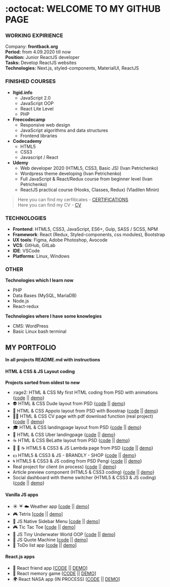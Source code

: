 :octocat: WELCOME TO MY GITHUB PAGE 
==================
### WORKING EXPIRIENCE
Company: **frontback.org**  
**Period:** from 4.09.2020 till now  
**Position:** Junior ReactJS developer  
**Tasks:** Develop ReactJS websites  
**Technologies:** Next.js, styled-components, MaterialUI, ReactJS  

### FINISHED COURSES
- **Itgid.info** 
  - JavaScript 2.0 
  - JavaScript OOP
  - React Lite Level
  - PHP
- **Freecodecamp** 
  - Responsive web design
  - JavaScript algorithms and data structures
  - Frontend libraries
- **Codecademy**
  - HTML5
  - CSS3
  - Javascript / React
- **Udemy**
  - Web developer 2020 (HTML5, CSS3, Basic JS) (Ivan Petrichenko)
  - Wordpress theme developing (Ivan Petrichenko)
  - Full JavaScript & React/Redux course from beginner level (Ivan Petrichenko)
  - ReactJS practical course (Hooks, Classes, Redux) (Vladilen Minin)
  
>Here you can find my cerfiticates - [CERTIFICATIONS](https://github.com/master-bogdan/master-bogdan)    
>Here you can find my CV - [CV](https://github.com/master-bogdan/master-bogdan/blob/master/Frontend%20(4).pdf)

### TECHNOLOGIES
- **Frontend**: HTML5, CSS3, JavaScript, ES6+, Gulp, SASS / SCSS, NPM
- **Framework**: React (Redux, Styled-components, css modules), Bootstrap
- **UX tools**: Figma, Adobe Photoshop, Avocode
- **VCS**: GitHub, GitLab
- **IDE**: VSCode
- **Platforms**: Linux, Windows

### OTHER 
**Technologies which I learn now**
- PHP
- Data Bases (MySQL, MariaDB)
- Node.js
- React-redux

**Technologies where I have some knowlegies**
- CMS: WordPress
- Basic Linux bash terminal

## MY PORTFOLIO

**In all projects README.md with instructions**

#### HTML & CSS & JS Layout coding  
**Projects sorted from oldest to new**
- :rage2: HTML & CSS My first HTML coding from PSD with animations
{[code](https://github.com/master-bogdan/first-work) || [demo](https://master-bogdan.github.io/first-work/)}
- :alien: HTML & CSS Dude layout from PSD
{[code](https://github.com/master-bogdan/second-work) || [demo](https://master-bogdan.github.io/second-work/)}
- :beginner: HTML & CSS Appolo layout from PSD with Boostrap
{[code](https://github.com/master-bogdan/apollo-bootstrap-project) || [demo](https://master-bogdan.github.io/apollo-bootstrap-project/)}
- :ok_woman: HTML & CSS CV page with pdf download function (real project)
{[code](https://github.com/master-bogdan/Irina-resume) || [demo](https://master-bogdan.github.io/Irina-resume/)}
- :mortar_board: HTML & CSS landingpage layout from PSD
{[code](https://github.com/master-bogdan/landingpage-intensive) || [demo](https://master-bogdan.github.io/landingpage-intensive/)}
- :oncoming_taxi: HTML & CSS Uber landingpage
{[code](https://github.com/master-bogdan/uber-landingpage) || [demo](https://master-bogdan.github.io/uber-landingpage/)}
- :coffee: HTML & CSS BeLatte layout from PSD
{[code](https://github.com/master-bogdan/belatte) || [demo](https://master-bogdan.github.io/belatte/)}
- :hamburger: :wine_glass: :coffee: HTML5 & CSS3 & JS Lambda page from PSD
{[code](https://github.com/master-bogdan/lambda-project) || [demo](https://master-bogdan.github.io/lambda-project/)}
- :dollar: HTML5 & CSS3 & JS - BRANDLY - SHOP
{[code](https://github.com/master-bogdan/brandly-shop) || [demo](https://master-bogdan.github.io/brandly-shop/)}
- :cyclone: HTML5 & CSS3 & JS coding from PSD Pengi
{[code](https://github.com/master-bogdan/pengi-project) || [demo](https://master-bogdan.github.io/pengi-project/)}
- Real project for client (in process)
{[code](https://github.com/master-bogdan/nastya-project) || [demo](https://master-bogdan.github.io/nastya-project/)}
- Article preview component (HTML5 & CSS3 coding)
{[code](https://github.com/master-bogdan/fm-article-preview-component) || [demo](https://master-bogdan.github.io/fm-article-preview-component/)}
- Social dashboard with theme switcher (HTML5 & CSS3 & JS coding)
{[code](https://github.com/master-bogdan/fm-dashboard) || [demo](https://master-bogdan.github.io/fm-dashboard/)}

#### Vanilla JS apps
- :sunny: :umbrella: :cloud: Weather app 
[[code](https://github.com/master-bogdan/weather-app) || [demo](https://master-bogdan.github.io/weather-app/)]
- :video_game: Tetris
[[code](https://github.com/master-bogdan/js-tetris) || [demo](https://master-bogdan.github.io/js-tetris/)]
- :open_file_folder: JS Native Sidebar Menu
[[code](https://github.com/master-bogdan/js-sidebar-menu) || [demo](https://master-bogdan.github.io/js-sidebar-menu/)]
- :video_game: Tic Tac Toe
[[code](https://github.com/master-bogdan/js-tic-tac-toe) || [demo](https://master-bogdan.github.io/js-tic-tac-toe/)]
- :whale2: JS Tiny Underwater World OOP
[[code](https://github.com/master-bogdan/js-tiny-world) || [demo](https://master-bogdan.github.io/js-tiny-world/)]
- :closed_book: JS Quote Machine
[[code](https://github.com/master-bogdan/js-quote-machine) || [demo](https://master-bogdan.github.io/js-quote-machine/)]
- :scroll: ToDo list app 
[[code](https://github.com/master-bogdan/js-todo-list) || [demo](https://master-bogdan.github.io/js-todo-list/)]


#### React.js apps
- :dolls: React friend app
[[CODE](https://github.com/master-bogdan/react-friends-app/tree/master) || [DEMO](https://master-bogdan.github.io/react-friends-app/)]
- :dart: React memory game
[[CODE](https://github.com/master-bogdan/react-memory-pair-game/tree/master) || [DEMO](https://master-bogdan.github.io/react-memory-pair-game/)]
- :earth_africa: React NASA app (IN PROCESS)
[[CODE](https://github.com/master-bogdan/nasa-app/tree/master) || [DEMO](https://master-bogdan.github.io/nasa-app/)]
